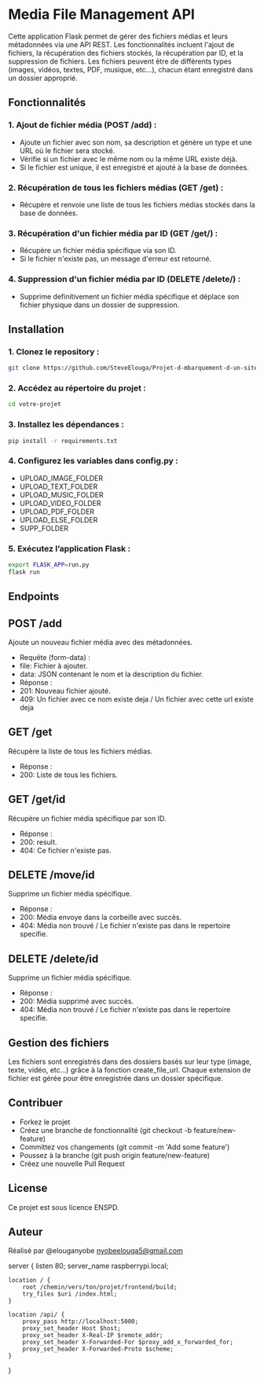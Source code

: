 # Media File Management API

Cette application Flask permet de gérer des fichiers médias et leurs métadonnées via une API REST. Les fonctionnalités incluent l'ajout de fichiers, la récupération des fichiers stockés, la récupération par ID, et la suppression de fichiers. Les fichiers peuvent être de différents types (images, vidéos, textes, PDF, musique, etc...), chacun étant enregistré dans un dossier approprié.

## Fonctionnalités

### 1. Ajout de fichier média (POST /add) :
- Ajoute un fichier avec son nom, sa description et génère un type et une URL où le fichier sera stocké.
- Vérifie si un fichier avec le même nom ou la même URL existe déjà.
- Si le fichier est unique, il est enregistré et ajouté à la base de données.

### 2. Récupération de tous les fichiers médias (GET /get) :
- Récupère et renvoie une liste de tous les fichiers médias stockés dans la base de données.

### 3. Récupération d'un fichier média par ID (GET /get/<id>) :
- Récupère un fichier média spécifique via son ID.
- Si le fichier n'existe pas, un message d'erreur est retourné.

### 4. Suppression d'un fichier média par ID (DELETE /delete/<id>) :
- Supprime definitivement un fichier média spécifique et déplace son fichier physique dans un dossier de suppression.

## Installation

### 1. Clonez le repository :

```bash
git clone https://github.com/SteveElouga/Projet-d-mbarquement-d-un-site-dans-un-systeme-embarque.git
```

### 2. Accédez au répertoire du projet :

```bash
cd votre-projet

```

### 3. Installez les dépendances :

```bash
pip install -r requirements.txt
```

### 4. Configurez les variables dans config.py :

 - UPLOAD_IMAGE_FOLDER
 - UPLOAD_TEXT_FOLDER
 - UPLOAD_MUSIC_FOLDER
 - UPLOAD_VIDEO_FOLDER
 - UPLOAD_PDF_FOLDER
 - UPLOAD_ELSE_FOLDER
 - SUPP_FOLDER

### 5. Exécutez l’application Flask :

```bash
export FLASK_APP=run.py
flask run
```

## Endpoints

## POST /add

Ajoute un nouveau fichier média avec des métadonnées.

- Requête (form-data) :
- file: Fichier à ajouter.
- data: JSON contenant le nom et la description du fichier.
- Réponse :
- 201: Nouveau fichier ajouté.
- 409: Un fichier avec ce nom existe deja / Un fichier avec cette url existe deja

## GET /get

Récupère la liste de tous les fichiers médias.

- Réponse :
- 200: Liste de tous les fichiers.

## GET /get/id

Récupère un fichier média spécifique par son ID.

- Réponse :
- 200: result.
- 404: Ce fichier n'existe pas.

## DELETE /move/id

Supprime un fichier média spécifique.

- Réponse :
- 200: Média envoye dans la corbeille avec succès.
- 404: Média non trouvé / Le fichier n'existe pas dans le repertoire specifie.

## DELETE /delete/id

Supprime un fichier média spécifique.

- Réponse :
- 200: Média supprimé avec succès.
- 404: Média non trouvé / Le fichier n'existe pas dans le repertoire specifie.

## Gestion des fichiers

Les fichiers sont enregistrés dans des dossiers basés sur leur type (image, texte, vidéo, etc...) grâce à la fonction create_file_url. Chaque extension de fichier est gérée pour être enregistrée dans un dossier spécifique.

## Contribuer

- Forkez le projet
- Créez une branche de fonctionnalité (git checkout -b feature/new-feature)
- Committez vos changements (git commit -m 'Add some feature')
- Poussez à la branche (git push origin feature/new-feature)
- Créez une nouvelle Pull Request

## License

Ce projet est sous licence ENSPD.

## Auteur

Réalisé par @elouganyobe nyobeelouga5@gmail.com

server {
    listen 80;
    server_name raspberrypi.local;

    location / {
        root /chemin/vers/ton/projet/frontend/build;
        try_files $uri /index.html;
    }

    location /api/ {
        proxy_pass http://localhost:5000;
        proxy_set_header Host $host;
        proxy_set_header X-Real-IP $remote_addr;
        proxy_set_header X-Forwarded-For $proxy_add_x_forwarded_for;
        proxy_set_header X-Forwarded-Proto $scheme;
    }
}